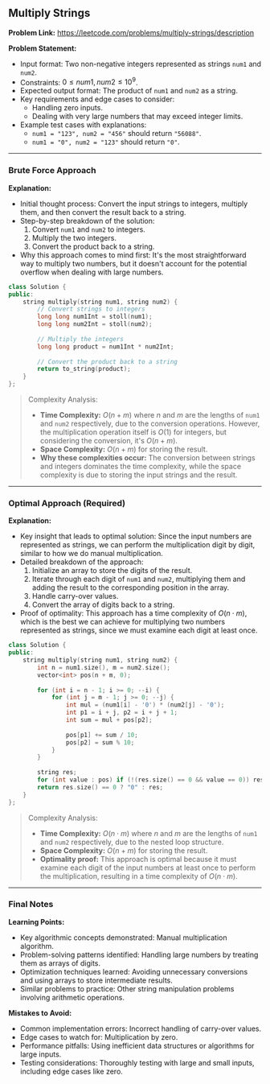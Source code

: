 ## Multiply Strings
**Problem Link:** https://leetcode.com/problems/multiply-strings/description

**Problem Statement:**
- Input format: Two non-negative integers represented as strings `num1` and `num2`.
- Constraints: $0 \leq num1, num2 \leq 10^9$.
- Expected output format: The product of `num1` and `num2` as a string.
- Key requirements and edge cases to consider:
  - Handling zero inputs.
  - Dealing with very large numbers that may exceed integer limits.
- Example test cases with explanations:
  - `num1 = "123", num2 = "456"` should return `"56088"`.
  - `num1 = "0", num2 = "123"` should return `"0"`.

---

### Brute Force Approach
**Explanation:**
- Initial thought process: Convert the input strings to integers, multiply them, and then convert the result back to a string.
- Step-by-step breakdown of the solution:
  1. Convert `num1` and `num2` to integers.
  2. Multiply the two integers.
  3. Convert the product back to a string.
- Why this approach comes to mind first: It's the most straightforward way to multiply two numbers, but it doesn't account for the potential overflow when dealing with large numbers.

```cpp
class Solution {
public:
    string multiply(string num1, string num2) {
        // Convert strings to integers
        long long num1Int = stoll(num1);
        long long num2Int = stoll(num2);
        
        // Multiply the integers
        long long product = num1Int * num2Int;
        
        // Convert the product back to a string
        return to_string(product);
    }
};
```

> Complexity Analysis:
> - **Time Complexity:** $O(n + m)$ where $n$ and $m$ are the lengths of `num1` and `num2` respectively, due to the conversion operations. However, the multiplication operation itself is $O(1)$ for integers, but considering the conversion, it's $O(n + m)$.
> - **Space Complexity:** $O(n + m)$ for storing the result.
> - **Why these complexities occur:** The conversion between strings and integers dominates the time complexity, while the space complexity is due to storing the input strings and the result.

---

### Optimal Approach (Required)
**Explanation:**
- Key insight that leads to optimal solution: Since the input numbers are represented as strings, we can perform the multiplication digit by digit, similar to how we do manual multiplication.
- Detailed breakdown of the approach:
  1. Initialize an array to store the digits of the result.
  2. Iterate through each digit of `num1` and `num2`, multiplying them and adding the result to the corresponding position in the array.
  3. Handle carry-over values.
  4. Convert the array of digits back to a string.
- Proof of optimality: This approach has a time complexity of $O(n \cdot m)$, which is the best we can achieve for multiplying two numbers represented as strings, since we must examine each digit at least once.

```cpp
class Solution {
public:
    string multiply(string num1, string num2) {
        int n = num1.size(), m = num2.size();
        vector<int> pos(n + m, 0);
        
        for (int i = n - 1; i >= 0; --i) {
            for (int j = m - 1; j >= 0; --j) {
                int mul = (num1[i] - '0') * (num2[j] - '0');
                int p1 = i + j, p2 = i + j + 1;
                int sum = mul + pos[p2];
                
                pos[p1] += sum / 10;
                pos[p2] = sum % 10;
            }
        }
        
        string res;
        for (int value : pos) if (!(res.size() == 0 && value == 0)) res += to_string(value);
        return res.size() == 0 ? "0" : res;
    }
};
```

> Complexity Analysis:
> - **Time Complexity:** $O(n \cdot m)$ where $n$ and $m$ are the lengths of `num1` and `num2` respectively, due to the nested loop structure.
> - **Space Complexity:** $O(n + m)$ for storing the result.
> - **Optimality proof:** This approach is optimal because it must examine each digit of the input numbers at least once to perform the multiplication, resulting in a time complexity of $O(n \cdot m)$.

---

### Final Notes

**Learning Points:**
- Key algorithmic concepts demonstrated: Manual multiplication algorithm.
- Problem-solving patterns identified: Handling large numbers by treating them as arrays of digits.
- Optimization techniques learned: Avoiding unnecessary conversions and using arrays to store intermediate results.
- Similar problems to practice: Other string manipulation problems involving arithmetic operations.

**Mistakes to Avoid:**
- Common implementation errors: Incorrect handling of carry-over values.
- Edge cases to watch for: Multiplication by zero.
- Performance pitfalls: Using inefficient data structures or algorithms for large inputs.
- Testing considerations: Thoroughly testing with large and small inputs, including edge cases like zero.
